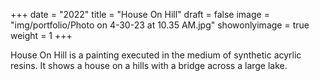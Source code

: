 +++
date = "2022"
title = "House On Hill"
draft = false
image = "img/portfolio/Photo on 4-30-23 at 10.35 AM.jpg"
showonlyimage = true
weight = 1
+++

House On Hill is a painting executed in the medium of synthetic acyrlic resins.
It shows a house on a hills with a bridge across a large lake.